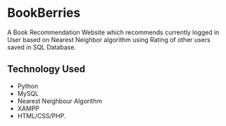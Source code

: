 # BookBerries
A Book Recommendation Website which recommends currently logged in User based on Nearest Neighbor algorithm using Rating of other users saved in SQL Database.
## Technology Used
* Python
* MySQL
* Nearest Neighbour Algorithm
* XAMPP
* HTML/CSS/PHP.
